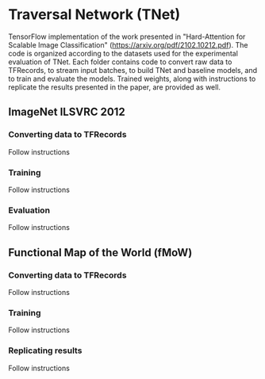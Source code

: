 # Traversal Network (TNet)

TensorFlow implementation of the work presented in "Hard-Attention for Scalable Image Classification" (https://arxiv.org/pdf/2102.10212.pdf). The code is organized according to the datasets used for the experimental evaluation of TNet. Each folder contains code to convert raw data to TFRecords, to stream input batches, to build TNet and baseline models, and to train and evaluate the models. Trained weights, along with instructions to replicate the results presented in the paper, are provided as well.

## ImageNet ILSVRC 2012

### Converting data to TFRecords

Follow instructions

### Training

Follow instructions

### Evaluation

Follow instructions

## Functional Map of the World (fMoW)

### Converting data to TFRecords

Follow instructions

### Training

Follow instructions

### Replicating results

Follow instructions
